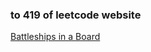 ### to 419 of leetcode website

[Battleships in a Board](https://leetcode-cn.com/problems/battleships-in-a-board/)